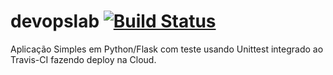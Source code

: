 # devopslab [![Build Status](https://app.travis-ci.com/eduardobitar/devopslab.svg?branch=main)](https://app.travis-ci.com/eduardobitar/devopslab)
Aplicação Simples em Python/Flask com teste usando Unittest integrado ao Travis-CI fazendo deploy na Cloud.
